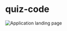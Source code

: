 # quiz-code



![Application landing page](https://feizhi255.github.io/code-quiz/images/pic_code_quiz.png)